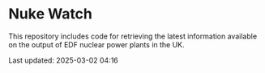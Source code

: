 # Nuke Watch

This repository includes code for retrieving the latest information available on the output of EDF nuclear power plants in the UK.

Last updated: 2025-03-02 04:16